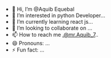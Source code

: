 - 👋 Hi, I’m @Aquib Equebal
- 👀 I’m interested in python Developer...
- 🌱 I’m currently learning react js...
- 💞️ I’m looking to collaborate on ...
- 📫 How to reach me .@mr.Aquib_7..
- 😄 Pronouns: ...
- ⚡ Fun fact: ...

<!---
Aquib49/Aquib49 is a ✨ special ✨ repository because its `README.md` (this file) appears on your GitHub profile.
You can click the Preview link to take a look at your changes.
--->
